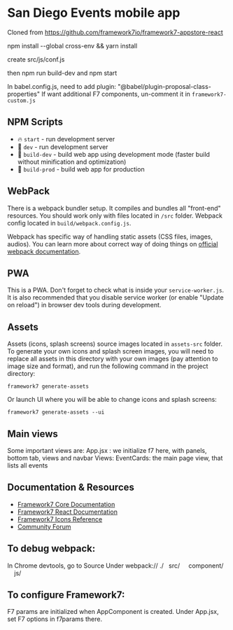 # San Diego Events mobile app

Cloned from https://github.com/framework7io/framework7-appstore-react

npm install --global cross-env &&
yarn install

create src/js/conf.js

then npm run build-dev
and npm start

In babel.config.js, need to add plugin:    "@babel/plugin-proposal-class-properties"
If want additional F7 components, un-comment it in `framework7-custom.js`

## NPM Scripts

* 🔥 `start` - run development server
* 🔧 `dev` - run development server
* 🔧 `build-dev` - build web app using development mode (faster build without minification and optimization)
* 🔧 `build-prod` - build web app for production

## WebPack

There is a webpack bundler setup. It compiles and bundles all "front-end" resources. You should work only with files located in `/src` folder. Webpack config located in `build/webpack.config.js`.

Webpack has specific way of handling static assets (CSS files, images, audios). You can learn more about correct way of doing things on [official webpack documentation](https://webpack.js.org/guides/asset-management/).

## PWA

This is a PWA. Don't forget to check what is inside your `service-worker.js`. It is also recommended that you disable service worker (or enable "Update on reload") in browser dev tools during development.

## Assets

Assets (icons, splash screens) source images located in `assets-src` folder. To generate your own icons and splash screen images, you will need to replace all assets in this directory with your own images (pay attention to image size and format), and run the following command in the project directory:

```
framework7 generate-assets
```

Or launch UI where you will be able to change icons and splash screens:

```
framework7 generate-assets --ui
```

## Main views
Some important views are:
App.jsx : we initialize f7 here, with panels, bottom tab, views and navbar
Views:
 EventCards: the main page view, that lists all events

## Documentation & Resources

* [Framework7 Core Documentation](https://framework7.io/docs/)
* [Framework7 React Documentation](https://framework7.io/react/)
* [Framework7 Icons Reference](https://framework7.io/icons/)
* [Community Forum](https://forum.framework7.io)


## To debug webpack:
In Chrome devtools, go to Source
Under webpack://
./
&nbsp;&nbsp;src/
&nbsp;&nbsp;&nbsp;&nbsp;component/
&nbsp;&nbsp;&nbsp;&nbsp;js/

## To configure Framework7:

F7 params are initialized when AppComponent is created. Under App.jsx, set F7 options in f7params there.
